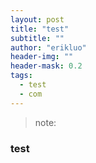 ```yaml
---
layout: post
title: "test"
subtitle: ""
author: "erikluo"
header-img: ""
header-mask: 0.2
tags:
  - test
  - com
---
```


> note: 


### test 

